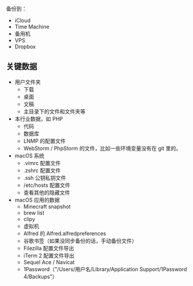 备份到：

* iCloud
* Time Machine
* 备用机
* VPS
* Dropbox

##  关键数据
* 用户文件夹
  * 下载
  * 桌面
  * 文稿
  * 主目录下的文件和文件夹等
* 本行业数据，如 PHP
  * 代码
  * 数据库
  * LNMP 的配置文件
  * WebStorm / PhpStorm 的文件，比如一些环境变量没有在 git 里的。
* macOS 系统
  * .vimrc 配置文件
  * .zshrc 配置文件
  * .ssh 公钥私钥文件
  * /etc/hosts 配置文件
  * 查看其他的隐藏文件
* macOS 应用的数据
  * Minecraft snapshot
  * brew list
  * clipy
  * 虚拟机
  * Alfred 的 Alfred.alfredpreferences
  * 谷歌书签（如果没同步备份的话，手动备份文件）
  * Filezilla 配置文件导出
  * iTerm 2 配置文件导出
  * Sequel Ace / Navicat
  * 1Password（"/Users/用户名/Library/Application Support/1Password 4/Backups"）